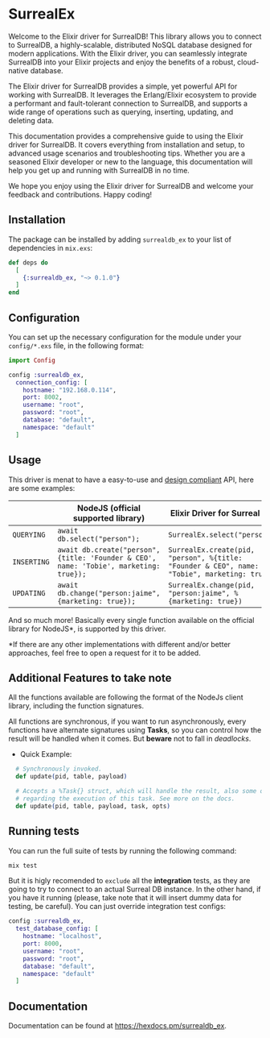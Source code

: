 # SurrealEx

Welcome to the Elixir driver for SurrealDB! This library allows you to
connect to SurrealDB, a highly-scalable, distributed NoSQL database designed
for modern applications. With the Elixir driver, you can seamlessly
integrate SurrealDB into your Elixir projects and enjoy the benefits of a
robust, cloud-native database.

The Elixir driver for SurrealDB provides a simple, yet powerful API for
working with SurrealDB. It leverages the Erlang/Elixir ecosystem to provide
a performant and fault-tolerant connection to SurrealDB, and supports a wide
range of operations such as querying, inserting, updating, and deleting data.

This documentation provides a comprehensive guide to using the Elixir driver
for SurrealDB. It covers everything from installation and setup, to advanced
usage scenarios and troubleshooting tips. Whether you are a seasoned Elixir
developer or new to the language, this documentation will help you get up
and running with SurrealDB in no time.

We hope you enjoy using the Elixir driver for SurrealDB and welcome your
feedback and contributions. Happy coding!

## Installation

The package can be installed by adding `surrealdb_ex` to your list of dependencies in `mix.exs`:

```elixir
def deps do
  [
    {:surrealdb_ex, "~> 0.1.0"}
  ]
end
```

## Configuration

You can set up the necessary configuration for the module under your `config/*.exs` file, in the following format:

```elixir
import Config

config :surrealdb_ex,
  connection_config: [
    hostname: "192.168.0.114",
    port: 8002,
    username: "root",
    password: "root",
    database: "default",
    namespace: "default"
  ]
```

## Usage

This driver is menat to have a easy-to-use and [design compliant](https://surrealdb.com/docs/integration/libraries/nodejs) API, here are some examples:

|   | NodeJS (official supported library)   | Elixir Driver for Surreal DB  |
|---|---|---|
| `QUERYING` | ```await db.select("person");``` | ```SurrealEx.select("person")``` |
| `INSERTING`  | ```await db.create("person", {title: 'Founder & CEO', name: 'Tobie', marketing: true});```  | ```SurrealEx.create(pid, "person", %{title: "Founder & CEO", name: "Tobie", marketing: true})``` |
| `UPDATING`  | ```await db.change("person:jaime", {marketing: true});```  | ```SurrealEx.change(pid, "person:jaime", %{marketing: true})``` |

And so much more! Basically every single function available on the official library for NodeJS*, is supported by this driver.

*If there are any other implementations with different and/or better approaches, feel free to open a request for it to be added.

## Additional Features to take note

All the functions available are following the format of the NodeJs client library, including the function signatures.

All functions are synchronous, if you want to run asynchronously, every functions have alternate signatures using **Tasks**, so you can control how the result will be handled when it comes. But **beware** not to fall in *deadlocks*.

- Quick Example:

```elixir
  # Synchronously invoked.
  def update(pid, table, payload)

  # Accepts a %Task{} struct, which will handle the result, also some opts 
  # regarding the execution of this task. See more on the docs.
  def update(pid, table, payload, task, opts)
```

## Running tests

You can run the full suite of tests by running the following command:

```bash
mix test
```

But it is higly recomended to `exclude` all the **integration** tests, as they
are going to try to connect to an actual Surreal DB instance. In the other hand,
if you have it running (please, take note that it will insert dummy data for testing,
be careful). You can just override integration test configs:

```elixir
config :surrealdb_ex,
  test_database_config: [
    hostname: "localhost",
    port: 8000,
    username: "root",
    password: "root",
    database: "default",
    namespace: "default"
  ]
```

## Documentation

Documentation can be found at <https://hexdocs.pm/surrealdb_ex>.
